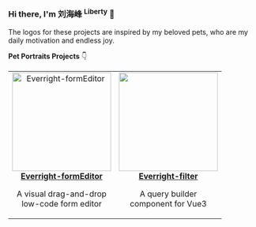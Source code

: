 ### Hi there, I'm 刘海峰 <sup>Liberty</sup> 👋

The logos for these projects are inspired by my beloved pets, who are my daily motivation and endless joy.

**Pet Portraits Projects** 👇

<table>
  <tr>
    <td align="center" vertical-align="top" width="200px">
      <img width="200px" src="https://github.com/Liberty-liu/Liberty-liu/assets/21301475/9922bb46-b7a4-48e8-a087-a93ea48b3e32" alt="Everright-formEditor">
      <br>
      <a href="https://github.com/Liberty-liu/Everright-formEditor">
        <b>Everright-formEditor</b>
      </a>
      <p>A visual drag-and-drop low-code form editor</p>
    </td>
    <td align="center" vertical-align="top" width="200px">
      <img width="200px" src="https://github.com/Liberty-liu/Liberty-liu/assets/21301475/0d71a431-d2d4-4f67-b8bb-d230f7dc258b"/>
      <br>
      <a href="https://github.com/Liberty-liu/Everright-filter">
        <b>Everright-filter</b>
      </a>
      <p>A query builder component for Vue3</p>
    </td>
  </tr>
</table>

<!--
**Liberty-liu/Liberty-liu** is a ✨ _special_ ✨ repository because its `README.md` (this file) appears on your GitHub profile.

Here are some ideas to get you started:

- 🔭 I’m currently working on ...
- 🌱 I’m currently learning ...
- 👯 I’m looking to collaborate on ...
- 🤔 I’m looking for help with ...
- 💬 Ask me about ...
- 📫 How to reach me: ...
- 😄 Pronouns: ...
- ⚡ Fun fact: ...
-->
